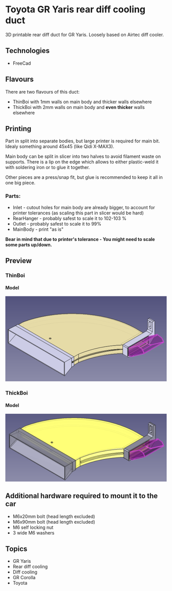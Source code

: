 # Toyota GR Yaris rear diff cooling duct

3D printable rear diff duct for GR Yaris.
Loosely based on Airtec diff cooler.

## Technologies
- FreeCad

## Flavours
There are two flavours of this duct:
- ThinBoi with 1mm walls on main body and thicker walls elsewhere
- ThickBoi with 2mm walls on main body and **even thicker** walls elsewhere

## Printing
Part in split into separate bodies, but large printer is required for main bit. Idealy something around 45x45 (like Qidi X-MAX3).

Main body can be split in slicer into two halves to avoid filament waste on supports. There is a lip on the edge which allows to either plastic-weld it with soldering iron or to glue it together.

Other pieces are a press/snap fit, but glue is recommended to keep it all in one big piece.

### Parts:
- Inlet - cutout holes for main body are already bigger, to account for printer tolerances (as scaling this part in slicer would be hard)
- RearHanger - probably safest to scale it to 102-103 %
- Outlet - probably safest to scale it to 99%
- MainBody - print "as is"

**Bear in mind that due to printer's tolerance - You might need to scale some parts up/down.**

## Preview

### ThinBoi

#### Model
![thinboi duct freecad image](./docs/preview-thin-boi.png)

### ThickBoi

#### Model
![thickboi duct freecad image](./docs/preview-thick-boi.png)

## Additional hardware required to mount it to the car
- M6x20mm bolt (head length excluded)
- M6x90mm bolt (head length excluded)
- M6 self locking nut
- 3 wide M6 washers


## Topics
- GR Yaris
- Rear diff cooling
- Diff cooling
- GR Corolla
- Toyota
